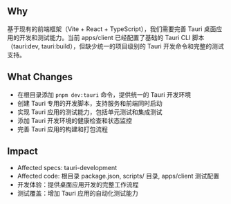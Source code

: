 ## Why

基于现有的前端框架（Vite + React + TypeScript），我们需要完善 Tauri 桌面应用的开发和测试能力。当前 apps/client 已经配置了基础的 Tauri CLI 脚本（tauri:dev, tauri:build），但缺少统一的项目级别的 Tauri 开发命令和完整的测试支持。

## What Changes

- 在根目录添加 `pnpm dev:tauri` 命令，提供统一的 Tauri 开发环境
- 创建 Tauri 专用的开发脚本，支持服务和前端同时启动
- 实现 Tauri 应用的测试能力，包括单元测试和集成测试
- 添加 Tauri 开发环境的健康检查和状态监控
- 完善 Tauri 应用的构建和打包流程

## Impact

- Affected specs: tauri-development
- Affected code: 根目录 package.json, scripts/ 目录, apps/client 测试配置
- 开发体验：提供桌面应用开发的完整工作流程
- 测试覆盖：增加 Tauri 应用的自动化测试能力
